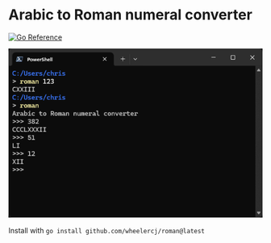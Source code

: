 # Arabic to Roman numeral converter

[![Go Reference](https://pkg.go.dev/badge/github.com/wheelercj/roman.svg)](https://pkg.go.dev/github.com/wheelercj/roman)

![demo.png](./demo.png)

Install with `go install github.com/wheelercj/roman@latest`
